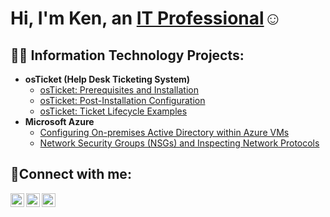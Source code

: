 <h1>Hi, I'm Ken, an <a href="https://www.linkedin.com/in/kenneth-perry-aa795a357/">IT Professional</a>☺</h1>

<h2>👨‍💻 Information Technology Projects:</h2>

- <b>osTicket (Help Desk Ticketing System)</b>
  - [osTicket: Prerequisites and Installation](https://github.com/kenperry1/osticket-prereqs)
  - [osTicket: Post-Installation Configuration](https://github.com/kenperry1/post-install-config)
  - [osTicket: Ticket Lifecycle Examples](https://github.com/kenperry1/ticket-lifecycle)
- <b>Microsoft Azure</b>
  - [Configuring On-premises Active Directory within Azure VMs](https://github.com/kenperry1/configure-ad)
  - [Network Security Groups (NSGs) and Inspecting Network Protocols](https://github.com/kenperry1/azure-network-protocols)

<h2>🤳Connect with me:</h2>

[<img align="left" alt="Josh | Twitter" width="22px" src="https://cdn.jsdelivr.net/npm/simple-icons@v3/icons/twitter.svg" />][twitter]
[<img align="left" alt="Josh | LinkedIn" width="22px" src="https://cdn.jsdelivr.net/npm/simple-icons@v3/icons/linkedin.svg" />][linkedin]
[<img align="left" alt="Josh | Instagram" width="22px" src="https://cdn.jsdelivr.net/npm/simple-icons@v3/icons/instagram.svg" />][instagram]

[twitter]: https://twitter.com/Josh
[instagram]: https://www.instagram.com/Josh
[linkedin]: https://linkedin.com/in/Josh

